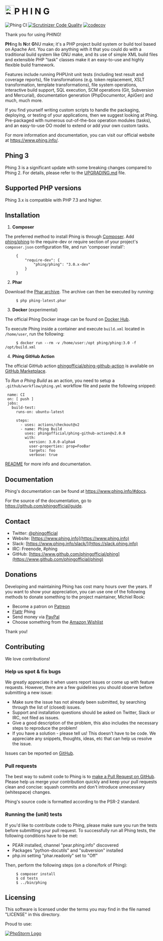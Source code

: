 <h1><img alt="Phing Logo" width="30" src="https://raw.githubusercontent.com/phingofficial/phing-github-action/main/action.svg"/>P     H     I     N     G</h1>

  ![Phing CI](https://github.com/phingofficial/phing/workflows/Phing%20CI/badge.svg?branch=main)
  [![Scrutinizer Code Quality](https://scrutinizer-ci.com/g/phingofficial/phing/badges/quality-score.png?b=main)](https://scrutinizer-ci.com/g/phingofficial/phing/?branch=main)
  [![codecov](https://codecov.io/gh/phingofficial/phing/branch/main/graph/badge.svg)](https://codecov.io/gh/phingofficial/phing)

  Thank you for using PHING!

  **PH**ing **I**s **N**ot **G**NU make; it's a PHP project build system or build tool based on Apache Ant. You can do anything with it that you could do with a traditional build system like GNU make, and its use of simple XML build files and extensible PHP "task" classes make it an easy-to-use and highly flexible build framework.

  Features include running PHPUnit unit tests (including test result and coverage reports), file transformations (e.g. token replacement, XSLT transformation, template transformations), file system operations, interactive build support, SQL execution, SCM operations (Git, Subversion and Mercurial), documentation generation (PhpDocumentor, ApiGen) and much, much more.

  If you find yourself writing custom scripts to handle the packaging, deploying, or testing of your applications, then we suggest looking at Phing. Pre-packaged with numerous out-of-the-box operation modules (tasks), and an easy-to-use OO model to extend or add your own custom tasks.

  For more information and documentation, you can visit our official website at <https://www.phing.info/>.

## Phing 3

  Phing 3 is a significant update with some breaking changes compared to Phing 2. For details, please refer to the [UPGRADING.md](UPGRADING.md) file.

## Supported PHP versions

  Phing 3.x is compatible with PHP 7.3 and higher.

## Installation

  1. **Composer**

  The preferred method to install Phing is through [Composer](https://getcomposer.org/).
  Add [phing/phing](https://packagist.org/packages/phing/phing) to the
  require-dev or require section of your project's `composer.json`
  configuration file, and run 'composer install':

         {
             "require-dev": {
                 "phing/phing": "3.0.x-dev"
             }
         }

  2. **Phar**

  Download the [Phar archive](https://www.phing.info/get/phing-latest.phar).
  The archive can then be executed by running:

         $ php phing-latest.phar

  3. **Docker** (experimental)

  The official Phing Docker image can be found on [Docker Hub](https://hub.docker.com/r/phing/phing/).

  To execute Phing inside a container and execute `build.xml` located in `/home/user`, run the following:

         $ docker run --rm -v /home/user:/opt phing/phing:3.0 -f /opt/build.xml

  4. **Phing GitHub Action**
  
  The official GitHub action [phingofficial/phing-github-action](https://github.com/phingofficial/phing-github-action) is available on [GitHub Marketplace](https://github.com/marketplace/actions/run-a-phing-build).
  
  To *Run a Phing Build* as an action, you need to setup a `.github/workflow/phing.yml` workflow file and paste the following snipped:

     name: CI
     on: [ push ]
     jobs:
       build-test:
         runs-on: ubuntu-latest

         steps:
           - uses: actions/checkout@v2
           - name: Phing Build
             uses: phingofficial/phing-github-action@v2.0.0
             with:
               version: 3.0.0-alpha4
               user-properties: prop=FooBar
               targets: foo
               verbose: true
   
   [README]([phingofficial/phing-github-action](https://github.com/phingofficial/phing-github-action)) for more info and documentation.

## Documentation

  Phing's documentation can be found at <https://www.phing.info/#docs>.

  For the source of the documentation, go to <https://github.com/phingofficial/guide>.

## Contact

  * Twitter: [@phingofficial](https://twitter.com/phingofficial)
  * Website: [https://www.phing.info](https://www.phing.info)
  * Slack:   [https://www.phing.info/slack/](https://slack.phing.info)
  * IRC:     Freenode, #phing
  * GitHub:  [https://www.github.com/phingofficial/phing](https://www.github.com/phingofficial/phing)

## Donations

Developing and maintaining Phing has cost many hours over the years. If you want to show your appreciation, you can use one of the following methods to donate something to the project maintainer, Michiel Rook:

  * Become a patron on [Patreon](https://www.patreon.com/michielrook)
  * [Flattr](https://flattr.com/thing/1350991/The-Phing-Project) Phing
  * Send money via [PayPal](https://www.paypal.me/MichielRook)
  * Choose something from the [Amazon Wishlist](https://www.amazon.com/hz/wishlist/ls/10DZLPG9U429I)

Thank you!

## Contributing

We love contributions!

### Help us spot & fix bugs

We greatly appreciate it when users report issues or come up with feature requests. However, there are a few guidelines you should observe before submitting a new issue:

  * Make sure the issue has not already been submitted, by searching through the list of (closed) issues.
  * Support and installation questions should be asked on Twitter, Slack or IRC, not filed as issues.
  * Give a good description of the problem, this also includes the necessary steps to reproduce the problem!
  * If you have a solution - please tell us! This doesn't have to be code. We appreciate any snippets, thoughts, ideas, etc that can help us resolve the issue.

Issues can be reported on [GitHub](https://github.com/phingofficial/phing/issues).

### Pull requests

The best way to submit code to Phing is to [make a Pull Request on GitHub](https://help.github.com/articles/creating-a-pull-request).
Please help us merge your contribution quickly and keep your pull requests clean and concise: squash commits and don't introduce unnecessary (whitespace) changes.

Phing's source code is formatted according to the PSR-2 standard.

### Running the (unit) tests

If you'd like to contribute code to Phing, please make sure you run the tests before submitting your pull request. To successfully run all Phing tests, the following conditions have to be met:

  * PEAR installed, channel "pear.phing.info" discovered
  * Packages "python-docutils" and "subversion" installed
  * php.ini setting "phar.readonly" set to "Off"

Then, perform the following steps (on a clone/fork of Phing):

         $ composer install
         $ cd tests
         $ ../bin/phing

## Licensing

  This software is licensed under the terms you may find in the file
  named "LICENSE" in this directory.

Proud to use:

[![PhpStorm Logo](http://www.jetbrains.com/phpstorm/documentation/phpstorm_banners/phpstorm1/phpstorm468x60_violet.gif "Proud to use")](http://www.jetbrains.com/phpstorm)
